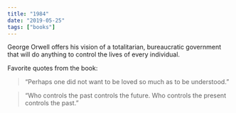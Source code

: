 ```yaml
---
title: "1984"
date: "2019-05-25"
tags: ["books"]
---
```


George Orwell offers his vision of a totalitarian, bureaucratic government that will do anything to control the lives of every individual.

Favorite quotes from the book:

> “Perhaps one did not want to be loved so much as to be understood.”

> “Who controls the past controls the future. Who controls the present controls the past.”
